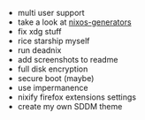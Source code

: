 - multi user support
- take a look at [nixos-generators](https://github.com/nix-community/nixos-generators)
- fix xdg stuff
- rice starship myself
- run deadnix
- add screenshots to readme 
- full disk encryption
- secure boot (maybe)
- use impermanence
- nixify firefox extensions settings
- create my own SDDM theme